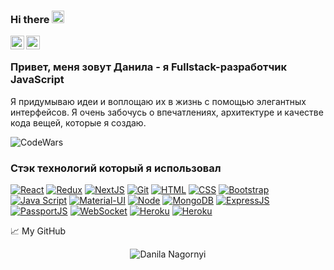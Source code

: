 ### Hi there <img src="https://media.giphy.com/media/hvRJCLFzcasrR4ia7z/giphy.gif" width="20px">

<a href="https://t.me/artnagornyi">
  <img align="left" alt="Danila Nagornyi | Telegram" width="22px" src="https://upload.wikimedia.org/wikipedia/commons/thumb/5/5c/Telegram_Messenger.png/768px-Telegram_Messenger.png" />
</a>
<!-- <a href="https://www.facebook.com/DanilaNagornyi">
  <img align="left" alt="Danila Nagornyi | Facebook" width="22px" src="https://raw.githubusercontent.com/peterthehan/peterthehan/master/assets/facebook.svg" />
</a> -->
<a href="https://www.linkedin.com/in/danila-nagornyi-250182200/">
  <img align="left" alt="Danila Nagornyi | LinkedIN" width="22px" src="https://raw.githubusercontent.com/peterthehan/peterthehan/master/assets/linkedin.svg" />
</a>

<br />
  
### Привет, меня зовут Данила - я Fullstack-разработчик JavaScript

Я придумываю идеи и воплощаю их в жизнь с помощью элегантных интерфейсов. Я очень забочусь о впечатлениях, архитектуре и качестве кода вещей, которые я создаю.

![CodeWars](https://www.codewars.com/users/artnagornyi/badges/large)

### Стэк технологий который я использовал
[![React](https://shields.io/badge/-React-282c34?logo=react&style=for-the-badge)](https://reactjs.org/)
[![Redux](https://shields.io/badge/-Redux-710B77?logo=redux&style=for-the-badge)](https://redux.js.org/)
[![NextJS](https://shields.io/badge/-Next.js-0070f3?logo=next.js&style=for-the-badge)](https://nextjs.org/)
[![Git](https://shields.io/badge/-Git-f0efe7?logo=git&style=for-the-badge)](https://git-scm.com/)
[![HTML](https://shields.io/badge/-HTML5-E34F26?logo=html5&style=for-the-badge&logoColor=fff)](https://html5book.ru/html-html5/)
[![CSS](https://shields.io/badge/-CSS3-1572B6?logo=css3&style=for-the-badge&logoColor=fff)](https://html5book.ru/osnovy-css/)
[![Bootstrap](https://img.shields.io/badge/-Bootstrap-f9fbfa?logo=bootstrap&style=for-the-badge)](https://getbootstrap.com/)
[![Java Script](https://shields.io/badge/-Java_Script-F7DF1E?logo=javascript&style=for-the-badge&logoColor=222)](https://learn.javascript.ru/)
[![Material-UI](https://img.shields.io/badge/-materialui-1572B6?logo=Material-UI&style=for-the-badge)](https://material-ui.com/ru/)
[![Node](https://shields.io/badge/-Node-333?logo=node.js&style=for-the-badge)](https://nodejs.org/en/)
[![MongoDB](https://shields.io/badge/-MongoDB-f9fbfa?logo=MongoDB&style=for-the-badge)](https://www.mongodb.com/)
[![ExpressJS](https://img.shields.io/badge/-Express.js-333?logo=express&style=for-the-badge)](https://expressjs.com/ru/)
[![PassportJS](https://img.shields.io/badge/-Passport.js-000000?logo=passportjs&style=for-the-badge)](http://www.passportjs.org/)
[![WebSocket](https://img.shields.io/badge/-WebSocket-f9fbfa?logo=websocket&style=for-the-badge)](https://developer.mozilla.org/ru/docs/Web/API/WebSocket)
[![Heroku](https://img.shields.io/badge/-Heroku-431490?logo=heroku&style=for-the-badge)](https://www.heroku.com/)
[![Heroku](https://img.shields.io/badge/-Firebase-039be5?logo=firebase&style=for-the-badge)](https://firebase.google.com/)

📈 My GitHub 

<p align="center"> <img src="https://github-readme-stats.vercel.app/api?username=DanilaNagornyi&show_icons=true&theme=gotham" alt="Danila Nagornyi" />
